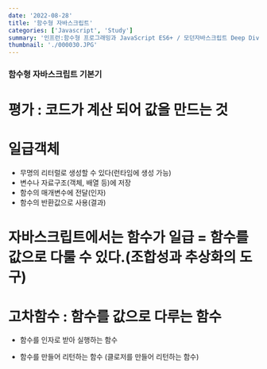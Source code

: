 ```yaml
---
date: '2022-08-28'
title: '함수형 자바스크립트'
categories: ['Javascript', 'Study']
summary: '인프런:함수형 프로그래밍과 JavaScript ES6+ / 모던자바스크립트 Deep Dive'
thumbnail: './000030.JPG'
---
```


### 함수형 자바스크립트 기본기

# 평가 : 코드가 계산 되어 값을 만드는 것
# 일급객체 
  - 무명의 리터럴로 생성할 수 있다(런타임에 생성 가능)
  - 변수나 자료구조(객체, 배열 등)에 저장
  - 함수의 매개변수에 전달(인자)
  - 함수의 반환값으로 사용(결과)

# 자바스크립트에서는 함수가 일급 = 함수를 값으로 다룰 수 있다.(조합성과 추상화의 도구)

# 고차함수 : 함수를 값으로 다루는 함수
  - 함수를 인자로 받아 실행하는 함수 
  <script>
    const apply1 = f => f(1);
    const add2 = a => a + 2;
    log(apply1(add2)); //3 => add2라는 함수를 받아서 apply1 안에서 실행
    log(apply1(a => a-1)); //0 
  </script>

  - 함수를 만들어 리턴하는 함수 (클로저를 만들어 리턴하는 함수)
  <script>
    const addMaker = a => b => a + b; // b => a + b 함수는 a를 기억하는 클로저 함수
    const add10 = addMaker(10);
    log(add10); // b => a + b
    log(add10(5)); // 15
  </script>
